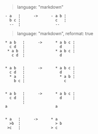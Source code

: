 > language: "markdown"

    - a   ¦      ->      - a b ¦
      b c ¦                c   ¦
      --  ¦                --  

> language: "markdown", reformat: true

    * a b   ¦      ->      * a b c ¦
      c d   ¦                d     ¦
     * a b  ¦              * a b c ¦
       c d  ¦                d


    * a b   ¦      ->      * a b c ¦
      c d   ¦                d     ¦
      * a   ¦                * a b ¦
        b c ¦                  c


    * a b   ¦      ->      * a b c ¦
      c d   ¦                d     ¦
            ¦
    a                      a


    * a   ¦      ->      * a
      >b  ¦                > b
     >c   ¦              > c